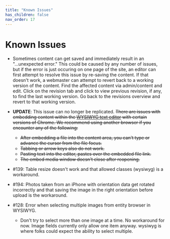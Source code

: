 ```yaml
---
title: "Known Issues"
has_children: false
nav_order: 17
---
```


# Known Issues

- Sometimes content can get saved and immediately result in an "...unexpected error." This could be caused by any number of issues, but if the error is just occuring on one page of the site, an editor can first attempt to resolve this issue by re-saving the content. If that doesn't work, a webmaster can attempt to revert back to a working version of the content. Find the affected content via admin/content and edit. Click on the revision tab and click to view previous revision, if any, to find the last working version. Go back to the revisions overview and revert to that working version.

- **UPDATE**: This issue can no longer be replicated. ~~There are issues with embedding content within the [WYSIWYG text editor](../wysiwyg/index.md) with certain versions of Chrome. We recommend using another browser if you encounter any of the following:~~
  - ~~After embedding a file into the content area, you can't type or advance the cursor from the file focus.~~
  - ~~Tabbing or arrow keys also do not work.~~
  - ~~Pasting text into the editor, pastes over the embedded file link.~~
  - ~~The embed media window doesn't close after reopening.~~

- #139: Table resize doesn't work and that allowed classes (wysiwyg) is a workaround.

- #194: Photos taken from an iPhone with orientation data get rotated incorrectly and that saving the image in the right orientation before upload is the workaround.

- #128: Error when selecting multiple images from entity browser in WYSIWYG.
  - Don't try to select more than one image at a time. No workaround for now. Image fields currently only allow one item anyway. wysiwyg is where folks could expect the ability to select multiple.